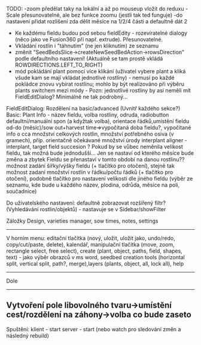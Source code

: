 TODO:
-zoom předělat taky na lokální a až po mouseup vložit do reduxu
-Scale přesunovatelné, ale bez funkce zoomu (jestli tak ted funguje)
-do nastavení přidat rozlišení zda dělit měsíce na 1/2/4 části a defaultně dát 2
- Ke každému fieldu budou pod sebou fieldEdity - rozevíratelné dialogy (něco jako ve Fusion360 při např. extrude). Přesunovatelné.
- Vkládání rostlin i "táhnutím" (ne jen kliknutím) ze seznamu
- změnit "SeedBedsSlice->createNewSeedBedAction->rowsDirection" podle defaultního nastavení! (Aktuálně se tam prostě vkládá ROWDIRECTIONS.LEFT_TO_RIGHT)
- mód pokládání plant pomocí více klikání (uživatel vybere plant a kliká všude kam se mají vkládat jednotlivé rostliny) - nemusí po každé pokládce znovu vybírat rostlinu; mohlo by být realizováno při výběru plants switchem mezi módy - Pozn: jednotlivé rostliny by asi neměli mít FieldEditDialog? Minimálně ne tak podrobný...


FieldEditDialog:
Rozdělení na basic/advanced (Uvnitř každého sekce?)
Basic:
Plant Info - název fieldu, volba rostliny, odruda, radiobutton defaultní/manuální spon (a kdyžtak volba), orientace řádků,umístění fieldu od-do (měsíc)/sow out+harvest time=>vypočítaná doba fieldu?, vypočítané info o cca množství celkových rostlin, množství potřebného osiva (v gramech), příp. orientačně očekávané množství úrody 
interplant aligner - interplant, target field
succesion ? Pokud by se vůbec neměnila velikost fieldu, tak možná bude jednodušší... Jen se nastaví od kterého měsíce bude změna a zbytek Fieldu se přenastaví v tomto období na danou rostlinu??
možnost zadání šířky/výšky fieldu (+ tlačítko pro otočení), stejně tak možnost zadaní množství rostlin v řádku/počtu řádků (+ tlačítko pro otočení), podobně tlačítko pro nastavení velikosti dle jiného fieldu (výběr ze seznamu, kde bude u každého název, plodina, odrůda, měsíce na poli, součadnice)


Do uživatelského nastavení:
defaultně zobrazovat rozšířený filtr? (Vyhledávání rostlin/objektů) - nastavuje se v Sidebar/showFilter



Záložky
Design, varieties manager, sow times, notes, settings
_________________________
V horním menu:
editační tlačítka (nový, uložit, uložit jako, undo/redo, copy/cut/paste, delete), kalendář, manipulační tlačítka (move, zoom, rectangle select, free select), create (plant, object, paths, field, shapes, text) - jako výběr obrazců v ms word, seedbed creation tools (horizontal split, vertical split, path?, merge),layers (plants, object, all, lock all), help
_________________________
Dole


-----------------
Vytvoření pole libovolného tvaru->umístění cest/rozdělení na záhony->volba co bude zaseto
-----------

Spuštění:
klient - start
server - start (nebo watch pro sledování změn a následný rebuild)